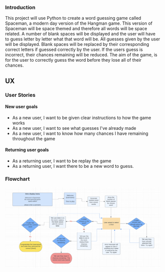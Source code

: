 ### Introduction
This project will use Python to create a word guessing game called Spaceman, a modern day version of the Hangman game. This version of Spaceman
will be space themed and therefore all words will be space related. A number of blank spaces will be displayed and the user will have to guess letter by letter what that word will be. All guesses given by the user will be displayed. Blank spaces will be replaced by their corresponding correct letters if guessed
correctly by the user. If the users guess is incorrect, their chances remaining will be reduced. 
The aim of the game, is for the user to correctly guess the word before they lose all of their chances.


## UX 


### User Stories 

#### New user goals
  * As a new user, I want to be given clear instructions to how the game works
  * As a new user, I want to see what guesses I've already made
  * As a new user, I want to know how many chances I have remaining throughout the game

#### Returning user goals
  * As a returning user, I want to be replay the game
  * As a returning user, I want there to be a new word to guess.

### Flowchart 
![flow](readme-images/flowchart.png)

